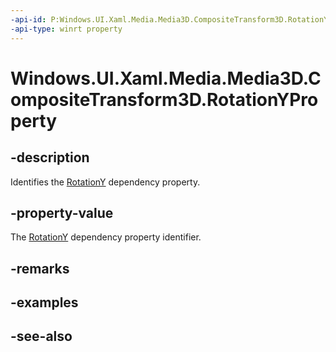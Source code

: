 ```yaml
---
-api-id: P:Windows.UI.Xaml.Media.Media3D.CompositeTransform3D.RotationYProperty
-api-type: winrt property
---
```


<!-- Property syntax
public Windows.UI.Xaml.DependencyProperty RotationYProperty { get; }
-->

# Windows.UI.Xaml.Media.Media3D.CompositeTransform3D.RotationYProperty

## -description
Identifies the [RotationY](compositetransform3d_rotationy.md) dependency property.



## -property-value
The [RotationY](compositetransform3d_rotationy.md) dependency property identifier.

## -remarks

## -examples

## -see-also
